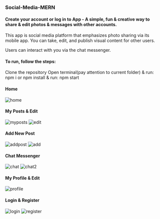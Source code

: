 ### Social-Media-MERN

#### Create your account or log in to App - A simple, fun & creative way to share & edit photos & messages with other accounts.
This app is social media platform that emphasizes photo sharing via its mobile app. You can take, edit, and publish visual content for other users.

Users can interact with you via the chat messenger.

#### To run, follow the steps:
Clone the repository Open terminal(pay attention to current folder) & run: npm i or npm install & run: npm start


#### Home  
![home](https://user-images.githubusercontent.com/82596988/225551028-62e8435c-7388-4bda-a9f1-fc93680f45dd.jpeg)

#### My Posts & Edit
![myposts](https://user-images.githubusercontent.com/82596988/225551760-98b56caa-be3a-4f8e-8f65-dd3257560f4d.jpeg)
![edit](https://user-images.githubusercontent.com/82596988/225553048-06561121-8ecb-4c8b-8b50-d5c06f1a0f75.jpeg)

#### Add New Post 
![addpost](https://user-images.githubusercontent.com/82596988/225552120-46f50507-6710-4f2e-9392-539e271fbf09.jpeg)
![add](https://user-images.githubusercontent.com/82596988/225554113-f64519ed-f666-4372-8391-4b1b2ae12eaf.jpeg)

#### Chat Messenger
![chat](https://user-images.githubusercontent.com/82596988/225552569-e6bd8b64-0720-4ce1-9f69-d8b5962e7014.jpeg)
![chat2](https://user-images.githubusercontent.com/82596988/225552588-1fe1e138-04c0-432c-89ab-e85d1cbdde27.jpeg)

#### My Profile & Edit 
![profile](https://user-images.githubusercontent.com/82596988/225550692-8df79831-9a4e-4d3e-9b05-a1a19f7e01df.jpeg)

#### Login & Register
![login](https://user-images.githubusercontent.com/82596988/225556401-dca34725-861c-4924-bc19-a7ae8358ffcd.jpeg)
![register](https://user-images.githubusercontent.com/82596988/225556823-bc0ea3a1-dca7-4e9f-b383-c4a617d64b87.jpeg)
